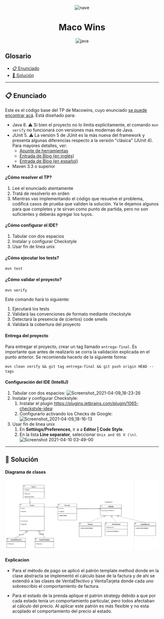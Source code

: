 <div align="center">
    <img alt="nave" width="250" height="auto" src="https://g2z7g2s8.rocketcdn.me/wp-content/uploads/2016/08/star-wars-space.jpg"/>
    <h1>Maco Wins</h1>
</div>

<p align="center">
    <img src="https://img.shields.io/static/v1.svg?style=flat&label=java&message=v8&labelColor=orange&color=757575&logoColor=FFFFFF&logo=Java" alt="java"/>
  <br/> 
</p>

## Glosario

- [:clipboard: Enunciado](#enunciado)
- [:rocket: Solución](#solucion)

---

<a name="enunciado"></a>

## :clipboard: Enunciado

Este es el código base del TP de Macowins, cuyo enunciado [se puede encontrar acá](https://docs.google.com/document/d/1mjWKl9YH9Bb39iIUl1bQj_xhx_-CjCAMpcAXRqKhVjU/edit#heading=h.ijowozxsedv6). Está diseñado para: 

* Java 8. :warning: Si bien el proyecto no lo limita explícitamente, el comando `mvn verify` no funcionará con versiones mas modernas de Java. 
* JUnit 5. :warning: La versión 5 de JUnit es la más nueva del framework y presenta algunas diferencias respecto a la versión "clásica" (JUnit 4). Para mayores detalles, ver: 
  *  [Apunte de herramientas](https://docs.google.com/document/d/1VYBey56M0UU6C0689hAClAvF9ILE6E7nKIuOqrRJnWQ/edit#heading=h.dnwhvummp994)
  *  [Entrada de Blog (en inglés)](https://www.baeldung.com/junit-5-migration) 
  *  [Entrada de Blog (en español)](https://www.paradigmadigital.com/dev/nos-espera-junit-5/)
* Maven 3.3 o superior


#### ¿Cómo resolver el TP?

1. Leé el enunciado atentamente
2. Tratá de resolverlo en orden
3. Mientras vas implementando el código que resuelve el problema, codificá casos de prueba que validen la solución. Ya te dejamos algunos para que completes y te sirvan como punto de partida, pero no son suficientes y deberás agregar los tuyos.

#### ¿Cómo configurar el IDE?

 1. Tabular con dos espacios
 2. Instalar y configurar Checkstyle
 3. Usar fin de linea unix


#### ¿Cómo ejecutar los tests?

```
mvn test
```

#### ¿Cómo validar el proyecto?

```
mvn verify
```

Este comando hará lo siguiente:

 1. Ejecutará los tests
 2. Validará las convenciones de formato mediante checkstyle
 3. Detectará la presencia de (ciertos) code smells
 4. Validará la cobertura del proyecto

#### Entrega del proyecto

Para entregar el proyecto, crear un tag llamado `entrega-final`. Es importante que antes de realizarlo se corra la validación
explicada en el punto anterior. Se recomienda hacerlo de la siguiente forma:

```
mvn clean verify && git tag entrega-final && git push origin HEAD --tags
```

#### Configuración del IDE (IntelliJ)

 1. Tabular con dos espacios: ![Screenshot_2021-04-09_18-23-26](https://user-images.githubusercontent.com/677436/114242543-73e1fe00-9961-11eb-9a61-7e34be9fb8de.png)
 2. Instalar y configurar Checkstyle:
    1. Instalar el plugin https://plugins.jetbrains.com/plugin/1065-checkstyle-idea:
    2. Configurarlo activando los Checks de Google: ![Screenshot_2021-04-09_18-16-13](https://user-images.githubusercontent.com/677436/114242548-75132b00-9961-11eb-972e-28e6e1412979.png)
 3. Usar fin de linea unix
    1. En **Settings/Preferences**, ir a a **Editor | Code Style**.
    2. En la lista **Line separator**, seleccionar `Unix and OS X (\n)`.  
 ![Screenshot 2021-04-10 03-49-00](https://user-images.githubusercontent.com/11875266/114260872-c6490c00-99ad-11eb-838f-022acc1903f4.png)

---

<a name="solucion"></a>

## :rocket: Solución



#### Diagrama de clases
![diagrama](diagramaV2.PNG)


#### Explicacion


* Para el método de pago se aplicó el patrón template method donde en la clase abstracta se implementó el cálculo base de la factura y de ahí se extendió a las clases de VentaEfectivo y VentaTarjeta donde cada uno sobrescribio el comportamiento de factura.

* Para el estado de la prenda aplique el patrón strategy debido a que por cada estado tenía un comportamiento particular, pero todos afectaban al cálculo del precio. Al aplicar este patrón es más flexible y no esta acoplado el comportamiento del precio al estado.




